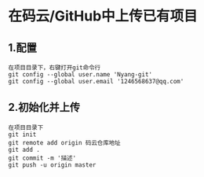 # 在码云/GitHub中上传已有项目 #

## 1.配置 ##
	
	在项目目录下，右键打开git命令行
	git config --global user.name 'Nyang-git'
	git config --global user.email '1246568637@qq.com'

## 2.初始化并上传 ##
	
	在项目目录下
	git init   
	git remote add origin 码云仓库地址
	git add .
	git commit -m '描述'
	git push -u origin master
	